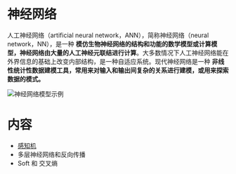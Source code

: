 # 神经网络
人工神经网络（artificial neural network，ANN），简称神经网络（neural network，NN），是一种 **模仿生物神经网络的结构和功能的数学模型或计算模型，神经网络由大量的人工神经元联结进行计算**。大多数情况下人工神经网络能在外界信息的基础上改变内部结构，是一种自适应系统。现代神经网络是一种 **非线性统计性数据建模工具，常用来对输入和输出间复杂的关系进行建模，或用来探索数据的模式。**

![神经网络模型示例](https://gitee.com/pi-lab/machinelearning_notebook/raw/master/5_nn/images/mlp_theory.gif)

# 内容

- [感知机](./1-Perceptron.ipynb)
- 多层神经网络和反向传播
- Soft 和 交叉熵